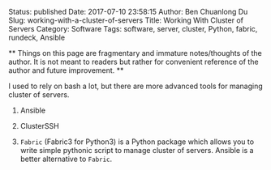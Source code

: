 Status: published
Date: 2017-07-10 23:58:15
Author: Ben Chuanlong Du
Slug: working-with-a-cluster-of-servers
Title: Working With Cluster of Servers
Category: Software
Tags: software, server, cluster, Python, fabric, rundeck, Ansible

**
Things on this page are
fragmentary and immature notes/thoughts of the author.
It is not meant to readers
but rather for convenient reference of the author and future improvement.
**

I used to rely on bash a lot, 
but there are more advanced tools for managing cluster of servers.

1. Ansible

1. ClusterSSH 

2. `Fabric` (Fabric3 for Python3) is a Python package 
which allows you to write simple pythonic script to manage cluster of servers.
Ansible is a better alternative to `Fabric`.


